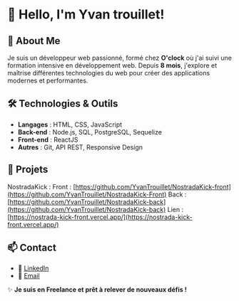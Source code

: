 # 👋 Hello, I'm Yvan trouillet!

## 🚀 About Me
Je suis un développeur web passionné, formé chez **O'clock** où j'ai suivi une formation intensive en développement web. Depuis **8 mois**, j'explore et maîtrise différentes technologies du web pour créer des applications modernes et performantes.

## 🛠️ Technologies & Outils
- **Langages** : HTML, CSS, JavaScript  
- **Back-end** : Node.js, SQL, PostgreSQL, Sequelize  
- **Front-end** : ReactJS  
- **Autres** : Git, API REST, Responsive Design  

## 📌 Projets
NostradaKick : 
Front : [https://github.com/YvanTrouillet/NostradaKick-front](https://github.com/YvanTrouillet/NostradaKick-Front)
Back : [https://github.com/YvanTrouillet/NostradaKick-back](https://github.com/YvanTrouillet/NostradaKick-back)
Lien : [https://nostrada-kick-front.vercel.app/](https://nostrada-kick-front.vercel.app/)

## 📫 Contact
- 💼 [LinkedIn](https://www.linkedin.com/in/yvan-trouillet/)
- 📧 [Email](mailto:yvan.trouillet@gmail.com)

✨ **Je suis en Freelance et prêt à relever de nouveaux défis !**

